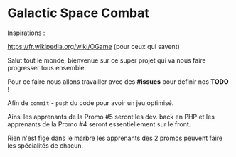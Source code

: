 # Galactic Space Combat

Inspirations :

https://fr.wikipedia.org/wiki/OGame (pour ceux qui savent)

Salut tout le monde, bienvenue sur ce super projet qui va nous faire progresser tous ensemble.

Pour ce faire nous allons travailler avec des **#issues** pour definir nos **TODO** !

Afin de `commit` - `push` du code pour avoir un jeu optimisé.

Ainsi les apprenants de la Promo #5 seront les dev. back en PHP et les apprenants de la Promo #4 seront essentiellement sur le front.

Rien n'est figé dans le marbre les apprenants des 2 promos peuvent faire les spécialités de chacun.
